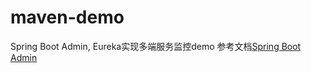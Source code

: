 # maven-demo
Spring Boot Admin, Eureka实现多端服务监控demo
参考文档[Spring Boot Admin](http://codecentric.github.io/spring-boot-admin/1.5.4)
